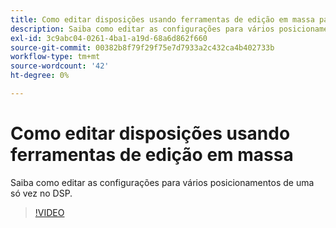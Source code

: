 ```yaml
---
title: Como editar disposições usando ferramentas de edição em massa para DSP
description: Saiba como editar as configurações para vários posicionamentos de uma só vez.
exl-id: 3c9abc04-0261-4ba1-a19d-68a6d862f660
source-git-commit: 00382b8f79f29f75e7d7933a2c432ca4b402733b
workflow-type: tm+mt
source-wordcount: '42'
ht-degree: 0%

---
```


# Como editar disposições usando ferramentas de edição em massa

Saiba como editar as configurações para vários posicionamentos de uma só vez no DSP.

>[!VIDEO](https://video.tv.adobe.com/v/339205)

